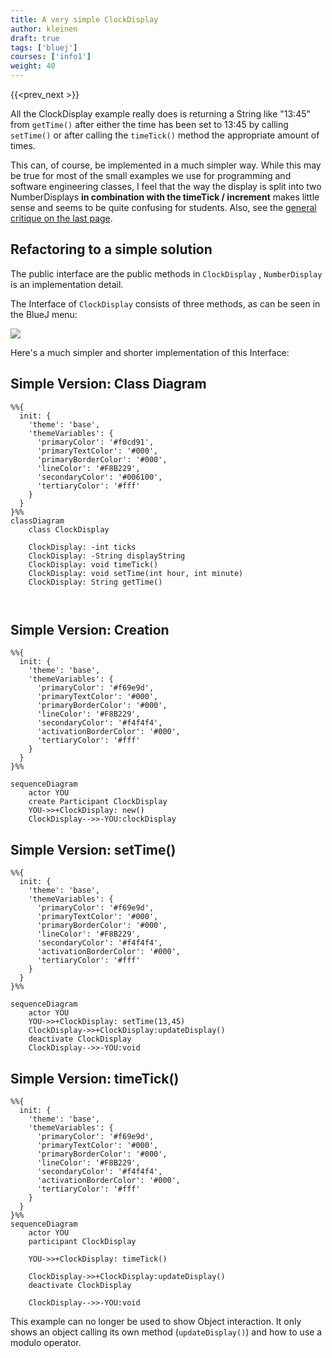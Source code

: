```yaml
---
title: A very simple ClockDisplay
author: kleinen
draft: true
tags: ['bluej']
courses: ['info1']
weight: 40
---
```


{{<prev_next >}}

All the ClockDisplay example really does is returning a String like "13:45" from `getTime()`  after either the time has been set to 13:45 by calling `setTime()` or after calling the `timeTick()` method the appropriate amount of times.

This can, of course, be implemented in a much simpler way. While this may be true for most of the small examples we use for programming and software engineering classes, I feel that the way the display is split into two NumberDisplays **in combination with the timeTick / increment** makes little sense and seems to be quite confusing for students. Also, see the [general critique on the last page](./clock_display_critique).

## Refactoring to a simple solution

The public interface are the public methods in `ClockDisplay` , `NumberDisplay` is an implementation detail.

The Interface of `ClockDisplay` consists of three methods, as can be seen in the BlueJ menu:

![](../images/cd_interface.jpg)


Here's a much simpler and shorter implementation of this Interface:

## Simple Version: Class Diagram
```mermaid
%%{
  init: {
    'theme': 'base',
    'themeVariables': {
      'primaryColor': '#f0cd91', 
      'primaryTextColor': '#000',
      'primaryBorderColor': '#000',
      'lineColor': '#F8B229',
      'secondaryColor': '#006100',
      'tertiaryColor': '#fff'
    }
  }
}%%
classDiagram
    class ClockDisplay

    ClockDisplay: -int ticks
    ClockDisplay: -String displayString
    ClockDisplay: void timeTick()
    ClockDisplay: void setTime(int hour, int minute)
    ClockDisplay: String getTime()
    
    

```


## Simple Version: Creation
```mermaid
%%{
  init: {
    'theme': 'base',
    'themeVariables': {
      'primaryColor': '#f69e9d', 
      'primaryTextColor': '#000',
      'primaryBorderColor': '#000',
      'lineColor': '#F8B229',
      'secondaryColor': '#f4f4f4',
      'activationBorderColor': '#000',
      'tertiaryColor': '#fff'
    }
  }
}%%

sequenceDiagram
    actor YOU
    create Participant ClockDisplay
    YOU->>+ClockDisplay: new()
    ClockDisplay-->>-YOU:clockDisplay

```
## Simple Version: setTime()
```mermaid
%%{
  init: {
    'theme': 'base',
    'themeVariables': {
      'primaryColor': '#f69e9d', 
      'primaryTextColor': '#000',
      'primaryBorderColor': '#000',
      'lineColor': '#F8B229',
      'secondaryColor': '#f4f4f4',
      'activationBorderColor': '#000',
      'tertiaryColor': '#fff'
    }
  }
}%%

sequenceDiagram
    actor YOU
    YOU->>+ClockDisplay: setTime(13,45)
    ClockDisplay->>+ClockDisplay:updateDisplay()
    deactivate ClockDisplay
    ClockDisplay-->>-YOU:void

```
## Simple Version: timeTick()

```mermaid
%%{
  init: {
    'theme': 'base',
    'themeVariables': {
      'primaryColor': '#f69e9d', 
      'primaryTextColor': '#000',
      'primaryBorderColor': '#000',
      'lineColor': '#F8B229',
      'secondaryColor': '#f4f4f4',
      'activationBorderColor': '#000',
      'tertiaryColor': '#fff'
    }
  }
}%%
sequenceDiagram
    actor YOU
    participant ClockDisplay

    YOU->>+ClockDisplay: timeTick()
    
    ClockDisplay->>+ClockDisplay:updateDisplay()
    deactivate ClockDisplay

    ClockDisplay-->>-YOU:void

```

This example can no longer be used to show Object interaction. It only shows an object calling its own method (`updateDisplay()`) and how to use a modulo operator.

